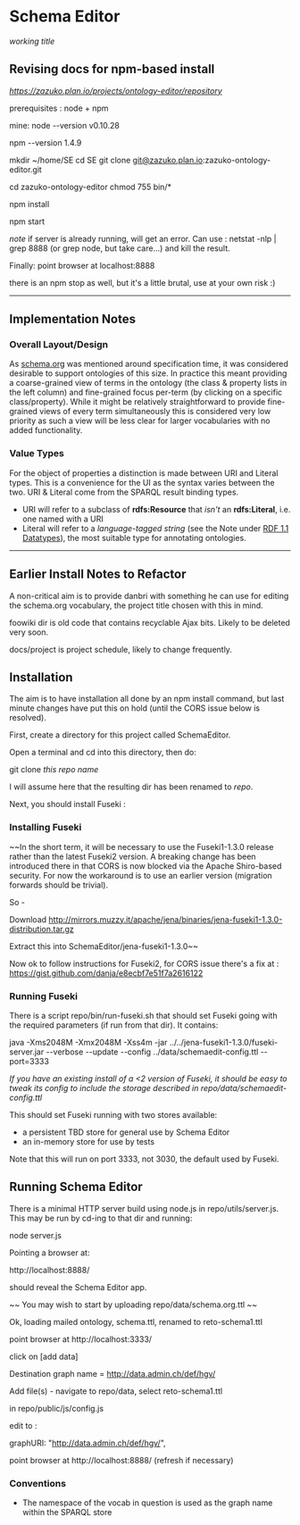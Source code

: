 # Schema Editor
*working title*

## Revising docs for npm-based install

*https://zazuko.plan.io/projects/ontology-editor/repository*

prerequisites : node + npm

mine:
node --version
v0.10.28

npm --version
1.4.9

mkdir ~/home/SE
cd SE
git clone git@zazuko.plan.io:zazuko-ontology-editor.git

cd zazuko-ontology-editor
chmod 755 bin/*

npm install

npm start

*note* if server is already running, will get an error.
Can use :
netstat -nlp | grep 8888
(or grep node, but take care...)
and kill the result.

Finally:
point browser at localhost:8888

there is an npm stop as well, but it's a little brutal, use at your own risk :)

----
## Implementation Notes

### Overall Layout/Design
As [schema.org](http://schema.org/) was mentioned around specification time, it was considered desirable to support ontologies of this size. In practice this meant providing a coarse-grained view of terms in the ontology (the class & property lists in the left column) and fine-grained focus per-term (by clicking on a specific class/property). While it might be relatively straightforward to provide fine-grained views of every term simultaneously this is considered very low priority as such a view will be less clear for larger vocabularies with no added functionality.

### Value Types
For the object of properties a distinction is made between URI and Literal types. This is a convenience for the UI as the syntax varies between the two. URI & Literal come from the SPARQL result binding types.

* URI will refer to a subclass of **rdfs:Resource** that *isn't* an **rdfs:Literal**, i.e. one named with a URI
* Literal will refer to a *language-tagged string* (see the Note under [RDF 1.1 Datatypes](http://www.w3.org/TR/2014/REC-rdf11-concepts-20140225/#section-Datatypes)), the most suitable type for annotating ontologies.

----
## Earlier Install Notes to Refactor

A non-critical aim is to provide danbri with something he can use for editing the schema.org vocabulary, the project title chosen with this in mind.

foowiki dir is old code that contains recyclable Ajax bits. Likely to be deleted very soon.

docs/project is project schedule, likely to change frequently.

## Installation

The aim is to have installation all done by an npm install command, but last minute changes have put this on hold (until the CORS issue below is resolved).

First, create a directory for this project called SchemaEditor.

Open a terminal and cd into this directory, then do:

git clone *this repo name*

I will assume here that the resulting dir has been renamed to *repo*.

Next, you should install Fuseki :

### Installing Fuseki

~~In the short term, it will be necessary to use the Fuseki1-1.3.0 release rather than the latest Fuseki2 version. A breaking change has been introduced there in that CORS is now blocked via the Apache Shiro-based security. For now the workaround is to use an earlier version (migration forwards should be trivial).

So -

Download
http://mirrors.muzzy.it/apache/jena/binaries/jena-fuseki1-1.3.0-distribution.tar.gz

Extract this into SchemaEditor/jena-fuseki1-1.3.0~~

Now ok to follow instructions for Fuseki2, for CORS issue there's a fix at : https://gist.github.com/danja/e8ecbf7e51f7a2616122

### Running Fuseki

There is a script repo/bin/run-fuseki.sh that should set Fuseki going with the required parameters (if run from that dir). It contains:

java -Xms2048M -Xmx2048M -Xss4m  -jar ../../jena-fuseki1-1.3.0/fuseki-server.jar --verbose --update --config ../data/schemaedit-config.ttl --port=3333

*If you have an existing install of a <2 version of Fuseki, it should be easy to tweak its config to include the storage described in repo/data/schemaedit-config.ttl*

This should set Fuseki running with two stores available:

* a persistent TBD store for general use by Schema Editor
* an in-memory store for use by tests

Note that this will run on port 3333, not 3030, the default used by Fuseki.

## Running Schema Editor

There is a minimal HTTP server build using node.js in repo/utils/server.js. This may be run by cd-ing to that dir and running:

node server.js

Pointing a browser at:

http://localhost:8888/

should reveal the Schema Editor app.

~~ You may wish to start by uploading repo/data/schema.org.ttl ~~

Ok, loading mailed ontology, schema.ttl, renamed to reto-schema1.ttl

point browser at http://localhost:3333/

click on [add data]

Destination graph name = http://data.admin.ch/def/hgv/

Add file(s) - navigate to repo/data, select reto-schema1.ttl

in repo/public/js/config.js

edit to :

graphURI: "http://data.admin.ch/def/hgv/",

point browser at http://localhost:8888/ (refresh if necessary)

### Conventions

* The namespace of the vocab in question is used as the graph name within the SPARQL store
